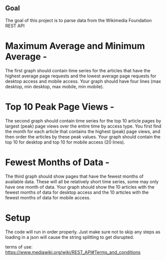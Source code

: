 ## Goal
The goal of this project is to parse data from the Wikimedia Foundation REST API

# Maximum Average and Minimum Average - 
The first graph should contain time series
for the articles that have the highest average page requests and the lowest average page
requests for desktop access and mobile access. Your graph should have four lines (max
desktop, min desktop, max mobile, min mobile).
# Top 10 Peak Page Views - 
The second graph should contain time series for the top 10
article pages by largest (peak) page views over the entire time by access type. You first find
the month for each article that contains the highest (peak) page views, and then order the
articles by these peak values. Your graph should contain the top 10 for desktop and top 10
for mobile access (20 lines).
# Fewest Months of Data - 
The third graph should show pages that have the fewest months
of available data. These will all be relatively short time series, some may only have one
month of data. Your graph should show the 10 articles with the fewest months of data for
desktop access and the 10 articles with the fewest months of data for mobile access.

# Setup
The code will run in order properly. Just make sure not to skip any steps as loading in a json will cause the string splitting to get disrupted. 



terms of use: https://www.mediawiki.org/wiki/REST_API#Terms_and_conditions
